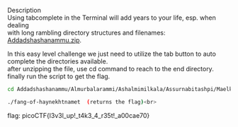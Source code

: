 Description<br>
Using tabcomplete in the Terminal will add years to your life, esp. when dealing <br>
with long rambling directory structures and filenames: [Addadshashanammu.zip](https://mercury.picoctf.net/static/a350754a299cb58988d6d47aed5be3ba/Addadshashanammu.zip).

In this easy level challenge we just need to utilize the tab button to auto complete the directories available.<br>
after unzipping the file, use cd command to reach to the end directory. finally run the script to get the flag.<br>

```bash
cd Addadshashanammu/Almurbalarammi/Ashalmimilkala/Assurnabitashpi/Maelkashishi/Onnissiralis/Ularradallaku  (press tab until you reach the end directory)<br>
```
```bash
./fang-of-haynekhtnamet  (returns the flag)<br>
```
flag: picoCTF{l3v3l_up!_t4k3_4_r35t!_a00cae70}<br>
